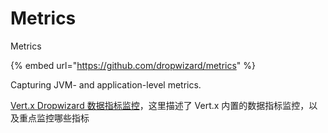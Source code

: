 # Metrics

Metrics

{% embed url="https://github.com/dropwizard/metrics" %}

Capturing JVM- and application-level metrics.

[Vert.x Dropwizard 数据指标监控](https://www.chkui.com/article/vertx/vertx_metrics_using_dropwizard)，这里描述了 Vert.x 内置的数据指标监控，以及重点监控哪些指标

